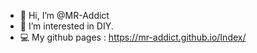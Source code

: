 - 👋 Hi, I’m @MR-Addict
- 👀 I’m interested in DIY.
- 💻 My github pages : https://mr-addict.github.io/Index/

<!---
MR-Addict/MR-Addict is a ✨ special ✨ repository because its `README.md` (this file) appears on your GitHub profile.
You can click the Preview link to take a look at your changes.
--->
